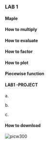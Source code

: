 ### LAB 1

#### Maple


#### How to multiply



#### How to evaluate

#### How to factor

#### How to plot

#### Piecewise function

#### LAB1 -PROJECT

a.


b.

c.

#### How to download
![picw300](https://cloud.githubusercontent.com/assets/10469752/6119691/28381266-b09a-11e4-9c60-3b3ecbb1871b.png)

